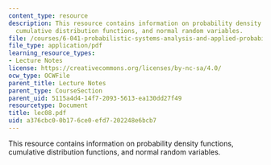 ```yaml
---
content_type: resource
description: This resource contains information on probability density functions,
  cumulative distribution functions, and normal random variables.
file: /courses/6-041-probabilistic-systems-analysis-and-applied-probability-spring-2006/a376cbc00b176ce0efd7202248e6bcb7_lec08.pdf
file_type: application/pdf
learning_resource_types:
- Lecture Notes
license: https://creativecommons.org/licenses/by-nc-sa/4.0/
ocw_type: OCWFile
parent_title: Lecture Notes
parent_type: CourseSection
parent_uid: 5115a4d4-14f7-2093-5613-ea130dd27f49
resourcetype: Document
title: lec08.pdf
uid: a376cbc0-0b17-6ce0-efd7-202248e6bcb7
---
```

This resource contains information on probability density functions, cumulative distribution functions, and normal random variables.